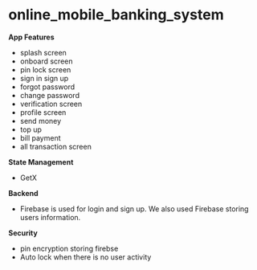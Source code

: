 # online_mobile_banking_system




**App Features**
- splash screen
- onboard screen
- pin lock screen
- sign in sign up
- forgot password
- change password
- verification screen
- profile screen
- send money
- top up
- bill payment
- all transaction screen

**State Management**
- GetX

**Backend**
- Firebase is used for login and sign up. We also used Firebase storing users information.

**Security**
- pin encryption storing firebse
- Auto lock when there is no user activity

